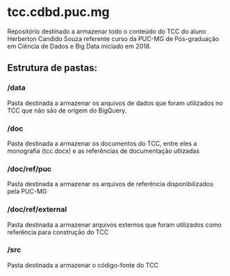 # tcc.cdbd.puc.mg

Repositório destinado a armazenar todo o conteúdo do TCC do aluno Herberton Candido Souza referente curso da PUC-MG de Pós-graduação em Ciência de Dados e Big Data iniciado em 2018.


## Estrutura de pastas:


### /data

Pasta destinada a armazenar os arquivos de dados que foram utilizados no TCC que não são de orígem do BigQuery.


### /doc

Pasta destinada a armazenar os documentos do TCC, entre eles a monografia (tcc.docx) e as referências de documentação utlizadas


### /doc/ref/puc

Pasta destinada a armazenar os arquivos de referência disponibilizados pela PUC-MG


### /doc/ref/external

Pasta destinada a armazenar arquivos externos que foram utilizados como referência para construção do TCC


### /src

Pasta destinada a armazenar o código-fonte do TCC 

